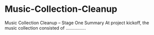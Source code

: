 # Music-Collection-Cleanup
Music Collection Cleanup – Stage One Summary At project kickoff, the music collection consisted of ................
